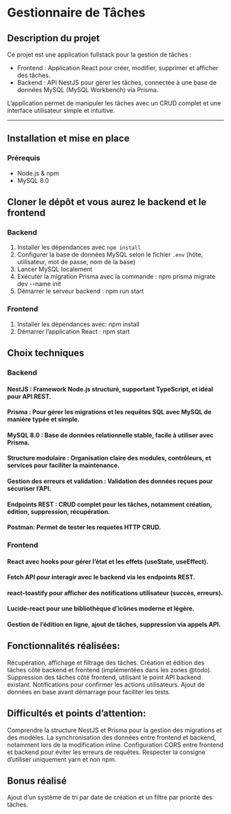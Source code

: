 # Gestionnaire de Tâches

## Description du projet

Ce projet est une application fullstack pour la gestion de tâches :  
- Frontend : Application React pour créer, modifier, supprimer et afficher des tâches.  
- Backend : API NestJS pour gérer les tâches, connectée à une base de données MySQL (MySQL Workbench) via Prisma.  

L’application permet de manipuler les tâches avec un CRUD complet et une interface utilisateur simple et intuitive.

---

## Installation et mise en place

### Prérequis
- Node.js & npm  
- MySQL 8.0

## Cloner le dépôt  et vous aurez le backend et le frontend

### Backend 
1. Installer les dépendances avec `npm install`  
2. Configurer la base de données MySQL selon le fichier `.env` (hôte, utilisateur, mot de passe, nom de la base)  
3. Lancer MySQL localement 
4. Exécuter la migration Prisma avec la commande :  npm prisma migrate dev --name init
5. Démarrer le serveur backend : npm run start


### Frontend
1. Installer les dépendances avec: npm install
2. Démarrer l’application React : npm start


## Choix techniques

### Backend
#### NestJS : Framework Node.js structuré, supportant TypeScript, et idéal pour API REST.
#### Prisma : Pour gérer les migrations et les requêtes SQL avec MySQL de manière typée et simple.
#### MySQL 8.0 : Base de données relationnelle stable, facile à utiliser avec Prisma.
#### Structure modulaire : Organisation claire des modules, contrôleurs, et services pour faciliter la maintenance.
#### Gestion des erreurs et validation : Validation des données reçues pour sécuriser l’API.
#### Endpoints REST : CRUD complet pour les tâches, notamment création, édition, suppression, récupération.
#### Postman: Permet de tester les requetes HTTP CRUD.

### Frontend
#### React avec hooks pour gérer l’état et les effets (useState, useEffect).
#### Fetch API pour interagir avec le backend via les endpoints REST.
#### react-toastify pour afficher des notifications utilisateur (succès, erreurs).
#### Lucide-react pour une bibliothèque d’icônes moderne et légère.
#### Gestion de l’édition en ligne, ajout de tâches, suppression via appels API.


## Fonctionnalités réalisées:
Récupération, affichage et filtrage des tâches.
Création et édition des tâches côté backend et frontend (implémentées dans les zones @todo).
Suppression des tâches côté frontend, utilisant le point API backend existant.
Notifications pour confirmer les actions utilisateurs.
Ajout de données en base avant démarrage pour faciliter les tests.


## Difficultés et points d’attention:
Comprendre la structure NestJS et Prisma pour la gestion des migrations et des modèles.
La synchronisation des données entre frontend et backend, notamment lors de la modification inline.
Configuration CORS entre frontend et backend pour éviter les erreurs de requêtes.
Respecter la consigne d’utiliser uniquement yarn et non npm.


## Bonus réalisé
Ajout d’un système de tri par date de création et un filtre par priorité des tâches.
